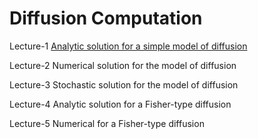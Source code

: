 # Diffusion Computation
Lecture-1 [Analytic solution for a simple model of diffusion](http://nbviewer.ipython.org/github/alvason/Diffusion-pulse/blob/master/Diffusion-analytic.ipynb)

Lecture-2 Numerical solution for the model of diffusion

Lecture-3 Stochastic solution for the model of diffusion

Lecture-4 Analytic solution for a Fisher-type diffusion

Lecture-5 Numerical for a Fisher-type diffusion
